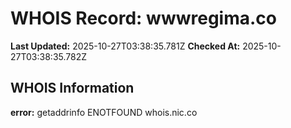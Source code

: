 # WHOIS Record: wwwregima.co

**Last Updated:** 2025-10-27T03:38:35.781Z
**Checked At:** 2025-10-27T03:38:35.782Z

## WHOIS Information

**error:** getaddrinfo ENOTFOUND whois.nic.co

